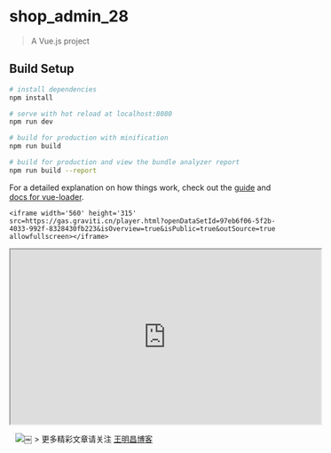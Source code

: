 # shop_admin_28

> A Vue.js project

## Build Setup

``` bash
# install dependencies
npm install

# serve with hot reload at localhost:8080
npm run dev

# build for production with minification
npm run build

# build for production and view the bundle analyzer report
npm run build --report
```

For a detailed explanation on how things work, check out the [guide](http://vuejs-templates.github.io/webpack/) and [docs for vue-loader](http://vuejs.github.io/vue-loader).

`<iframe width='560' height='315' src=https://gas.graviti.cn/player.html?openDataSetId=97eb6f06-5f2b-4033-992f-8328430fb223&isOverview=true&isPublic=true&outSource=true allowfullscreen></iframe>`



<iframe width='560' height='315' src=https://gas.graviti.cn/player.html?openDataSetId=97eb6f06-5f2b-4033-992f-8328430fb223&isOverview=true&isPublic=true&outSource=true allowfullscreen></iframe>

``` ``` ![](https://img2018.cnblogs.com/blog/1648143/201911/1648143-20191120215659437-886320118.jpg)￼ > 更多精彩文章请关注 [王明昌博客](https://www.wangmingchang.com)
